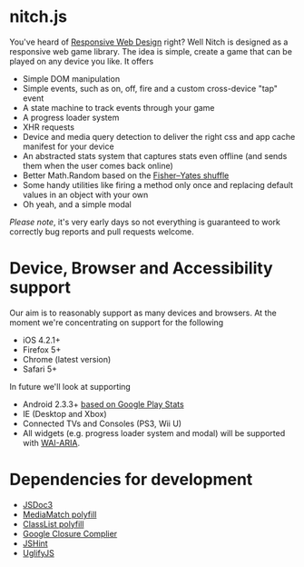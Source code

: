 nitch.js
========

You've heard of [Responsive Web Design](http://en.wikipedia.org/wiki/Responsive_Web_Design) right? Well Nitch is designed as a responsive web game library. The idea is simple, create a game that can be played on any device you like. It offers
* Simple DOM manipulation
* Simple events, such as on, off, fire and a custom cross-device "tap" event
* A state machine to track events through your game
* A progress loader system
* XHR requests
* Device and media query detection to deliver the right css and app cache manifest for your device
* An abstracted stats system that captures stats even offline (and sends them when the user comes back online)
* Better Math.Random based on the [Fisher–Yates shuffle](http://en.wikipedia.org/wiki/Fisher%E2%80%93Yates_shuffle)
* Some handy utilities like firing a method only once and replacing default values in an object with your own
* Oh yeah, and a simple modal
 
*Please note*, it's very early days so not everything is guaranteed to work correctly bug reports and pull requests welcome.

Device, Browser and Accessibility support
=========================================
Our aim is to reasonably support as many devices and browsers. At the moment we're concentrating on support for the following
* iOS 4.2.1+
* Firefox 5+
* Chrome (latest version)
* Safari 5+

In future we'll look at supporting
* Android 2.3.3+ [based on Google Play Stats](http://developer.android.com/resources/dashboard/platform-versions.html)
* IE (Desktop and Xbox)
* Connected TVs and Consoles (PS3, Wii U)
* All widgets (e.g. progress loader system and modal) will be supported with <a href="http://www.w3.org/TR/wai-aria/">WAI-ARIA</a>.

Dependencies for development
============================
* [JSDoc3](https://github.com/jsdoc3/jsdoc)
* [MediaMatch polyfill](https://github.com/paulirish/matchMedia.js)
* [ClassList polyfill](https://github.com/eligrey/classList.js)
* [Google Closure Complier](https://developers.google.com/closure/compiler/)
* [JSHint](http://www.jshint.com/)
* [UglifyJS](https://github.com/mishoo/UglifyJS/)